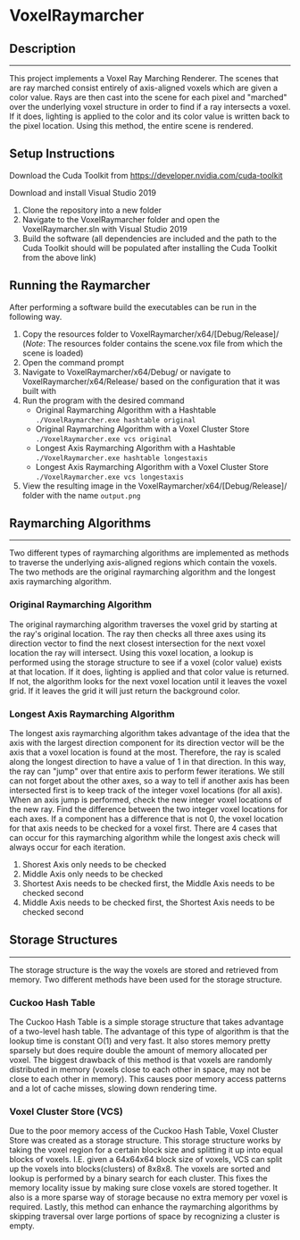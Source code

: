 # VoxelRaymarcher
## Description
---
This project implements a Voxel Ray Marching Renderer. The scenes that are ray marched consist entirely of axis-aligned voxels which are given a color value. Rays are then cast into the scene for each pixel and "marched" over the underlying voxel structure in order to find if a ray intersects a voxel. If it does, lighting is applied to the color and its color value is written back to the pixel location. Using this method, the entire scene is rendered.

## Setup Instructions
Download the Cuda Toolkit from https://developer.nvidia.com/cuda-toolkit

Download and install Visual Studio 2019

1. Clone the repository into a new folder
2. Navigate to the VoxelRaymarcher folder and open the VoxelRaymarcher.sln with Visual Studio 2019
3. Build the software (all dependencies are included and the path to the Cuda Toolkit should will be populated after installing the Cuda Toolkit from the above link)

## Running the Raymarcher
After performing a software build the executables can be run in the following way.

1. Copy the resources folder to VoxelRaymarcher/x64/[Debug/Release]/ (*Note*: The resources folder contains the scene.vox file from which the scene is loaded)
2. Open the command prompt
3. Navigate to VoxelRaymarcher/x64/Debug/ or navigate to VoxelRaymarcher/x64/Release/ based on the configuration that it was built with
4. Run the program with the desired command
    - Original Raymarching Algorithm with a Hashtable `./VoxelRaymarcher.exe hashtable original`
    - Original Raymarching Algorithm with a Voxel Cluster Store `./VoxelRaymarcher.exe vcs original`
    - Longest Axis Raymarching Algorithm with a Hashtable `./VoxelRaymarcher.exe hashtable longestaxis`
    - Longest Axis Raymarching Algorithm with a Voxel Cluster Store `./VoxelRaymarcher.exe vcs longestaxis`
5. View the resulting image in the VoxelRaymarcher/x64/[Debug/Release]/ folder with the name `output.png`

## Raymarching Algorithms
---
Two different types of raymarching algorithms are implemented as methods to traverse the underlying axis-aligned regions which contain the voxels. The two methods are the original raymarching algorithm and the longest axis raymarching algorithm.
### Original Raymarching Algorithm
The original raymarching algorithm traverses the voxel grid by starting at the ray's original location. The ray then checks all three axes using its direction vector to find the next closest intersection for the next voxel location the ray will intersect. Using this voxel location, a lookup is performed using the storage structure to see if a voxel (color value) exists at that location. If it does, lighting is applied and that color value is returned. If not, the algorithm looks for the next voxel location until it leaves the voxel grid. If it leaves the grid it will just return the background color.

### Longest Axis Raymarching Algorithm
The longest axis raymarching algorithm takes advantage of the idea that the axis with the largest direction component for its direction vector will be the axis that a voxel location is found at the most. Therefore, the ray is scaled along the longest direction to have a value of 1 in that direction. In this way, the ray can "jump" over that entire axis to perform fewer iterations. We still can not forget about the other axes, so a way to tell if another axis has been intersected first is to keep track of the integer voxel locations (for all axis). When an axis jump is performed, check the new integer voxel locations of the new ray. Find the difference between the two integer voxel locations for each axes. If a component has a difference that is not 0, the voxel location for that axis needs to be checked for a voxel first. There are 4 cases that can occur for this raymarching algorithm while the longest axis check will always occur for each iteration.
1. Shorest Axis only needs to be checked
2. Middle Axis only needs to be checked
3. Shortest Axis needs to be checked first, the Middle Axis needs to be checked second
4. Middle Axis needs to be checked first, the Shortest Axis needs to be checked second

## Storage Structures
---
The storage structure is the way the voxels are stored and retrieved from memory. Two different methods have been used for the storage structure.

### Cuckoo Hash Table
The Cuckoo Hash Table is a simple storage structure that takes advantage of a two-level hash table. The advantage of this type of algorithm is that the lookup time is constant O(1) and very fast. It also stores memory pretty sparsely but does require double the amount of memory allocated per voxel. The biggest drawback of this method is that voxels are randomly distributed in memory (voxels close to each other in space, may not be close to each other in memory). This causes poor memory access patterns and a lot of cache misses, slowing down rendering time.

### Voxel Cluster Store (VCS)
Due to the poor memory access of the Cuckoo Hash Table, Voxel Cluster Store was created as a storage structure. This storage structure works by taking the voxel region for a certain block size and splitting it up into equal blocks of voxels. I.E. given a 64x64x64 block size of voxels, VCS can split up the voxels into blocks(clusters) of 8x8x8. The voxels are sorted and lookup is performed by a binary search for each cluster. This fixes the memory locality issue by making sure close voxels are stored together. It also is a more sparse way of storage because no extra memory per voxel is required. Lastly, this method can enhance the raymarching algorithms by skipping traversal over large portions of space by recognizing a cluster is empty.
